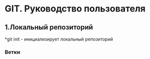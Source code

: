 # GIT. Руководство пользователя
## 1.Локальный репозиторий
*git init - инициализирует локальный репозиторий
### Ветки
